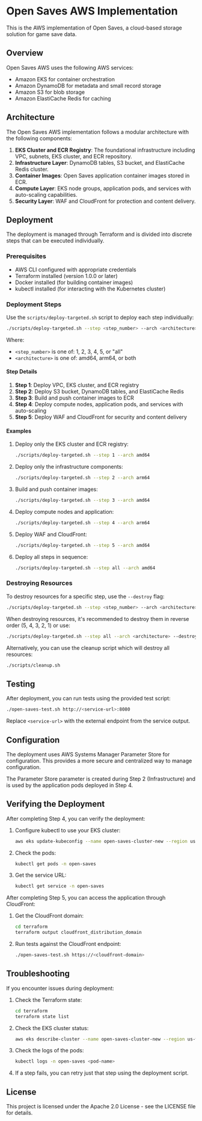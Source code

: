 # Open Saves AWS Implementation

This is the AWS implementation of Open Saves, a cloud-based storage solution for game save data.

## Overview

Open Saves AWS uses the following AWS services:
- Amazon EKS for container orchestration
- Amazon DynamoDB for metadata and small record storage
- Amazon S3 for blob storage
- Amazon ElastiCache Redis for caching

## Architecture

The Open Saves AWS implementation follows a modular architecture with the following components:

1. **EKS Cluster and ECR Registry**: The foundational infrastructure including VPC, subnets, EKS cluster, and ECR repository.
2. **Infrastructure Layer**: DynamoDB tables, S3 bucket, and ElastiCache Redis cluster.
3. **Container Images**: Open Saves application container images stored in ECR.
4. **Compute Layer**: EKS node groups, application pods, and services with auto-scaling capabilities.
5. **Security Layer**: WAF and CloudFront for protection and content delivery.

## Deployment

The deployment is managed through Terraform and is divided into discrete steps that can be executed individually.

### Prerequisites

- AWS CLI configured with appropriate credentials
- Terraform installed (version 1.0.0 or later)
- Docker installed (for building container images)
- kubectl installed (for interacting with the Kubernetes cluster)

### Deployment Steps

Use the `scripts/deploy-targeted.sh` script to deploy each step individually:

```bash
./scripts/deploy-targeted.sh --step <step_number> --arch <architecture>
```

Where:
- `<step_number>` is one of: 1, 2, 3, 4, 5, or "all"
- `<architecture>` is one of: amd64, arm64, or both

#### Step Details

1. **Step 1**: Deploy VPC, EKS cluster, and ECR registry
2. **Step 2**: Deploy S3 bucket, DynamoDB tables, and ElastiCache Redis
3. **Step 3**: Build and push container images to ECR
4. **Step 4**: Deploy compute nodes, application pods, and services with auto-scaling
5. **Step 5**: Deploy WAF and CloudFront for security and content delivery

#### Examples

1. Deploy only the EKS cluster and ECR registry:
   ```bash
   ./scripts/deploy-targeted.sh --step 1 --arch amd64
   ```

2. Deploy only the infrastructure components:
   ```bash
   ./scripts/deploy-targeted.sh --step 2 --arch arm64
   ```

3. Build and push container images:
   ```bash
   ./scripts/deploy-targeted.sh --step 3 --arch amd64
   ```

4. Deploy compute nodes and application:
   ```bash
   ./scripts/deploy-targeted.sh --step 4 --arch arm64
   ```

5. Deploy WAF and CloudFront:
   ```bash
   ./scripts/deploy-targeted.sh --step 5 --arch amd64
   ```

6. Deploy all steps in sequence:
   ```bash
   ./scripts/deploy-targeted.sh --step all --arch amd64
   ```

### Destroying Resources

To destroy resources for a specific step, use the `--destroy` flag:

```bash
./scripts/deploy-targeted.sh --step <step_number> --arch <architecture> --destroy
```

When destroying resources, it's recommended to destroy them in reverse order (5, 4, 3, 2, 1) or use:

```bash
./scripts/deploy-targeted.sh --step all --arch <architecture> --destroy
```

Alternatively, you can use the cleanup script which will destroy all resources:

```bash
./scripts/cleanup.sh
```

## Testing

After deployment, you can run tests using the provided test script:

```bash
./open-saves-test.sh http://<service-url>:8080
```

Replace `<service-url>` with the external endpoint from the service output.

## Configuration

The deployment uses AWS Systems Manager Parameter Store for configuration. This provides a more secure and centralized way to manage configuration.

The Parameter Store parameter is created during Step 2 (Infrastructure) and is used by the application pods deployed in Step 4.

## Verifying the Deployment

After completing Step 4, you can verify the deployment:

1. Configure kubectl to use your EKS cluster:
   ```bash
   aws eks update-kubeconfig --name open-saves-cluster-new --region us-west-2
   ```

2. Check the pods:
   ```bash
   kubectl get pods -n open-saves
   ```

3. Get the service URL:
   ```bash
   kubectl get service -n open-saves
   ```

After completing Step 5, you can access the application through CloudFront:

1. Get the CloudFront domain:
   ```bash
   cd terraform
   terraform output cloudfront_distribution_domain
   ```

2. Run tests against the CloudFront endpoint:
   ```bash
   ./open-saves-test.sh https://<cloudfront-domain>
   ```

## Troubleshooting

If you encounter issues during deployment:

1. Check the Terraform state:
   ```bash
   cd terraform
   terraform state list
   ```

2. Check the EKS cluster status:
   ```bash
   aws eks describe-cluster --name open-saves-cluster-new --region us-west-2
   ```

3. Check the logs of the pods:
   ```bash
   kubectl logs -n open-saves <pod-name>
   ```

4. If a step fails, you can retry just that step using the deployment script.

## License

This project is licensed under the Apache 2.0 License - see the LICENSE file for details.
